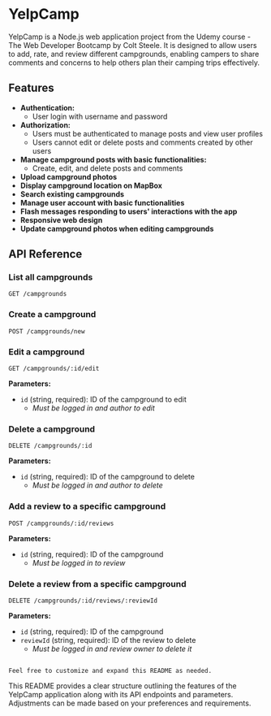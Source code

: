 


# YelpCamp

YelpCamp is a Node.js web application project from the Udemy course - The Web Developer Bootcamp by Colt Steele. It is designed to allow users to add, rate, and review different campgrounds, enabling campers to share comments and concerns to help others plan their camping trips effectively.

## Features

- **Authentication:**
  - User login with username and password
- **Authorization:**
  - Users must be authenticated to manage posts and view user profiles
  - Users cannot edit or delete posts and comments created by other users
- **Manage campground posts with basic functionalities:**
  - Create, edit, and delete posts and comments
- **Upload campground photos**
- **Display campground location on MapBox**
- **Search existing campgrounds**
- **Manage user account with basic functionalities**
- **Flash messages responding to users' interactions with the app**
- **Responsive web design**
- **Update campground photos when editing campgrounds**

## API Reference

### List all campgrounds

```
GET /campgrounds
```

### Create a campground

```
POST /campgrounds/new
```

### Edit a campground

```
GET /campgrounds/:id/edit
```
**Parameters:**
- `id` (string, required): ID of the campground to edit
  - *Must be logged in and author to edit*

### Delete a campground

```
DELETE /campgrounds/:id
```
**Parameters:**
- `id` (string, required): ID of the campground to delete
  - *Must be logged in and author to delete*

### Add a review to a specific campground

```
POST /campgrounds/:id/reviews
```
**Parameters:**
- `id` (string, required): ID of the campground
  - *Must be logged in to review*

### Delete a review from a specific campground

```
DELETE /campgrounds/:id/reviews/:reviewId
```
**Parameters:**
- `id` (string, required): ID of the campground
- `reviewId` (string, required): ID of the review to delete
  - *Must be logged in and review owner to delete it*
```

Feel free to customize and expand this README as needed.
``` 

This README provides a clear structure outlining the features of the YelpCamp application along with its API endpoints and parameters. Adjustments can be made based on your preferences and requirements.
